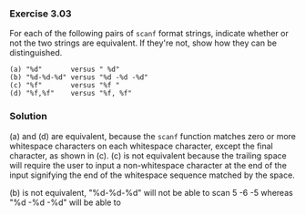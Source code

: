 ### Exercise 3.03
For each of the following pairs of `scanf` format strings, indicate whether or
not the two strings are equivalent. If they're not, show how they can be
distinguished.

```
(a) "%d"       versus " %d"
(b) "%d-%d-%d" versus "%d -%d -%d"
(c) "%f"       versus "%f "
(d) "%f,%f"    versus "%f, %f"
```

### Solution
(a) and (d) are equivalent, because the `scanf` function matches zero or
more whitespace characters on each whitespace character, except the final
character, as shown in (c). (c) is not equivalent because the trailing space
will require the user to input a non-whitespace character at the end of the
input signifying the end of the whitespace sequence matched by the space.

(b) is not equivalent, "%d-%d-%d" will not be able to scan 5 -6 -5 whereas 
 "%d -%d -%d" will be able to
